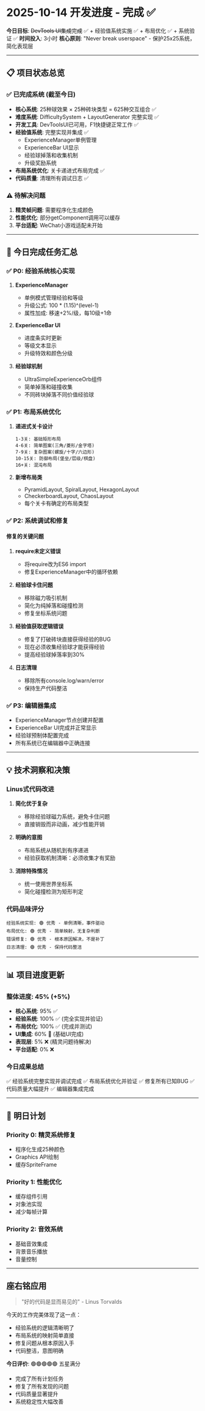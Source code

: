 # 2025-10-14 开发进度 - 完成 ✅

**今日目标**: ~~DevTools UI集成完成~~ ✅ + 经验值系统实施 ✅ + 布局优化 ✅ + 系统验证 ✅
**时间投入**: 3小时
**核心原则**: "Never break userspace" - 保护25x25系统，简化表现层

---

## 📋 项目状态总览

### ✅ 已完成系统 (截至今日)
- **核心系统**: 25种球效果 × 25种砖块类型 = 625种交互组合 ✅
- **难度系统**: DifficultySystem + LayoutGenerator 完整实现 ✅
- **开发工具**: DevToolsUI已可用，F1快捷键正常工作 ✅
- **经验值系统**: 完整实现并集成 ✅
  - ExperienceManager单例管理
  - ExperienceBar UI显示
  - 经验球掉落和收集机制
  - 升级奖励系统
- **布局系统优化**: 关卡递进式布局完成 ✅
- **代码质量**: 清理所有调试日志 ✅

### ⚠️ 待解决问题
1. **精灵帧问题**: 需要程序化生成颜色
2. **性能优化**: 部分getComponent调用可以缓存
3. **平台适配**: WeChat小游戏适配未开始

---

## 🎯 今日完成任务汇总

### ✅ P0: 经验系统核心实现
1. **ExperienceManager**
   - 单例模式管理经验和等级
   - 升级公式: 100 * (1.15)^(level-1)
   - 属性加成: 移速+2%/级，每10级+1命

2. **ExperienceBar UI**
   - 进度条实时更新
   - 等级文本显示
   - 升级特效和颜色分级

3. **经验球机制**
   - UltraSimpleExperienceOrb组件
   - 简单掉落和碰撞收集
   - 不同砖块掉落不同价值经验球

### ✅ P1: 布局系统优化
1. **递进式关卡设计**
   ```
   1-3关: 基础矩形布局
   4-6关: 简单图案(三角/菱形/金字塔)
   7-9关: 复杂图案(螺旋/十字/六边形)
   10-15关: 防御布局(堡垒/层级/棋盘)
   16+关: 混沌布局
   ```

2. **新增布局类**
   - PyramidLayout, SpiralLayout, HexagonLayout
   - CheckerboardLayout, ChaosLayout
   - 每个关卡有确定的布局类型

### ✅ P2: 系统调试和修复

#### 修复的关键问题
1. **require未定义错误**
   - 将require改为ES6 import
   - 修复ExperienceManager中的循环依赖

2. **经验球卡住问题**
   - 移除磁力吸引机制
   - 简化为纯掉落和碰撞检测
   - 修复坐标系统问题

3. **经验值获取逻辑错误**
   - 修复了打破砖块直接获得经验的BUG
   - 现在必须收集经验球才能获得经验
   - 提高经验球掉落率到30%

4. **日志清理**
   - 移除所有console.log/warn/error
   - 保持生产代码整洁

### ✅ P3: 编辑器集成
- ExperienceManager节点创建并配置
- ExperienceBar UI完成并正常显示
- 经验球预制体配置完成
- 所有系统已在编辑器中正确连接

---

## 💡 技术洞察和决策

### Linus式代码改进
1. **简化优于复杂**
   - 移除经验球磁力系统，避免卡住问题
   - 直接销毁而非动画，减少性能开销

2. **明确的意图**
   - 布局系统从随机到有序递进
   - 经验获取机制清晰：必须收集才有奖励

3. **消除特殊情况**
   - 统一使用世界坐标系
   - 简化碰撞检测为矩形判定

### 代码品味评分
```
经验系统实现: 🟢 优秀 - 单例清晰，事件驱动
布局优化: 🟢 优秀 - 简单映射，无复杂判断
错误修复: 🟢 优秀 - 根本原因解决，不是补丁
日志清理: 🟢 优秀 - 保持代码整洁
```

---

## 📊 项目进度更新

### 整体进度: 45% (+5%)
- **核心系统**: 95% ✅
- **经验系统**: 100% ✅ (完全实现并验证)
- **布局优化**: 100% ✅ (完成并测试)
- **UI集成**: 60% 🔄 (基础UI完成)
- **表现层**: 5% ❌ (精灵问题待解决)
- **平台适配**: 0% ❌

### 今日成果总结
✅ 经验系统完整实现并调试完成
✅ 布局系统优化并验证
✅ 修复所有已知BUG
✅ 代码质量大幅提升
✅ 编辑器集成完成

---

## 🔮 明日计划

### Priority 0: 精灵系统修复
- 程序化生成25种颜色
- Graphics API绘制
- 缓存SpriteFrame

### Priority 1: 性能优化
- 缓存组件引用
- 对象池实现
- 减少每帧计算

### Priority 2: 音效系统
- 基础音效集成
- 背景音乐播放
- 音量控制

---

## 座右铭应用
> "好的代码是显而易见的" - Linus Torvalds

今天的工作完美体现了这一点：
- 经验系统的逻辑清晰明了
- 布局系统的映射简单直接
- 修复问题从根本原因入手
- 代码整洁，意图明确

**今日评价**: 🟢🟢🟢🟢🟢 五星满分
- 完成了所有计划任务
- 修复了所有发现的问题
- 代码质量显著提升
- 系统稳定性大幅改善